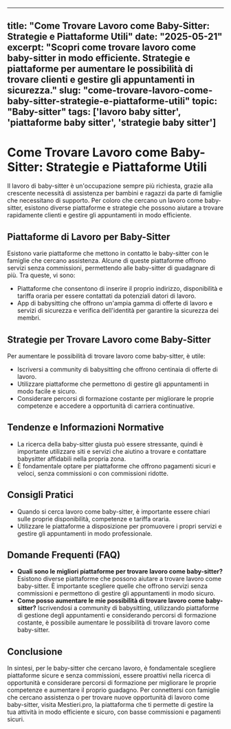 
---
title: "Come Trovare Lavoro come Baby-Sitter: Strategie e Piattaforme Utili"
date: "2025-05-21"
excerpt: "Scopri come trovare lavoro come baby-sitter in modo efficiente. Strategie e piattaforme per aumentare le possibilità di trovare clienti e gestire gli appuntamenti in sicurezza."
slug: "come-trovare-lavoro-come-baby-sitter-strategie-e-piattaforme-utili"
topic: "Baby-sitter"
tags: ['lavoro baby sitter', 'piattaforme baby sitter', 'strategie baby sitter']
---

# Come Trovare Lavoro come Baby-Sitter: Strategie e Piattaforme Utili

Il lavoro di baby-sitter è un'occupazione sempre più richiesta, grazie alla crescente necessità di assistenza per bambini e ragazzi da parte di famiglie che necessitano di supporto. Per coloro che cercano un lavoro come baby-sitter, esistono diverse piattaforme e strategie che possono aiutare a trovare rapidamente clienti e gestire gli appuntamenti in modo efficiente.

## Piattaforme di Lavoro per Baby-Sitter

Esistono varie piattaforme che mettono in contatto le baby-sitter con le famiglie che cercano assistenza. Alcune di queste piattaforme offrono servizi senza commissioni, permettendo alle baby-sitter di guadagnare di più. Tra queste, vi sono:

- Piattaforme che consentono di inserire il proprio indirizzo, disponibilità e tariffa oraria per essere contattati da potenziali datori di lavoro.
- App di babysitting che offrono un'ampia gamma di offerte di lavoro e servizi di sicurezza e verifica dell'identità per garantire la sicurezza dei membri.

## Strategie per Trovare Lavoro come Baby-Sitter

Per aumentare le possibilità di trovare lavoro come baby-sitter, è utile:

- Iscriversi a community di babysitting che offrono centinaia di offerte di lavoro.
- Utilizzare piattaforme che permettono di gestire gli appuntamenti in modo facile e sicuro.
- Considerare percorsi di formazione costante per migliorare le proprie competenze e accedere a opportunità di carriera continuative.

## Tendenze e Informazioni Normative

- La ricerca della baby-sitter giusta può essere stressante, quindi è importante utilizzare siti e servizi che aiutino a trovare e contattare babysitter affidabili nella propria zona.
- È fondamentale optare per piattaforme che offrono pagamenti sicuri e veloci, senza commissioni o con commissioni ridotte.

## Consigli Pratici

- Quando si cerca lavoro come baby-sitter, è importante essere chiari sulle proprie disponibilità, competenze e tariffa oraria.
- Utilizzare le piattaforme a disposizione per promuovere i propri servizi e gestire gli appuntamenti in modo professionale.

## Domande Frequenti (FAQ)

- **Quali sono le migliori piattaforme per trovare lavoro come baby-sitter?**
  Esistono diverse piattaforme che possono aiutare a trovare lavoro come baby-sitter. È importante scegliere quelle che offrono servizi senza commissioni e permettono di gestire gli appuntamenti in modo sicuro.
- **Come posso aumentare le mie possibilità di trovare lavoro come baby-sitter?**
  Iscrivendosi a community di babysitting, utilizzando piattaforme di gestione degli appuntamenti e considerando percorsi di formazione costante, è possibile aumentare le possibilità di trovare lavoro come baby-sitter.

## Conclusione

In sintesi, per le baby-sitter che cercano lavoro, è fondamentale scegliere piattaforme sicure e senza commissioni, essere proattivi nella ricerca di opportunità e considerare percorsi di formazione per migliorare le proprie competenze e aumentare il proprio guadagno. Per connettersi con famiglie che cercano assistenza o per trovare nuove opportunità di lavoro come baby-sitter, visita Mestieri.pro, la piattaforma che ti permette di gestire la tua attività in modo efficiente e sicuro, con basse commissioni e pagamenti sicuri.
